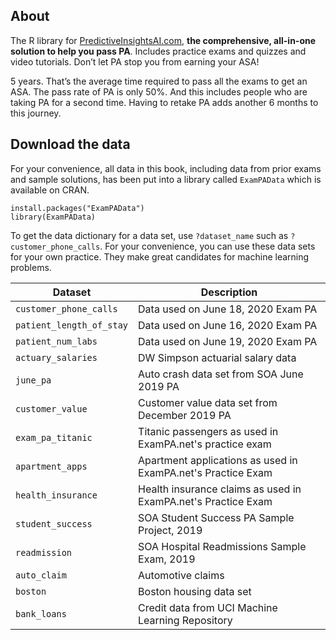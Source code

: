 ## About

The R library for [PredictiveInsightsAI.com](PredictiveInsightsAI.com), **the comprehensive, all-in-one solution to help you pass PA**.  Includes practice exams and quizzes and video tutorials.  Don’t let PA stop you from earning your ASA!

5 years.  That’s the average time required to pass all the exams to get an ASA.
The pass rate of PA is only 50%. And this includes people who are taking PA for a second time.
Having to retake PA adds another 6 months to this journey.

## Download the data

For your convenience, all data in this book, including data from prior exams and sample solutions, has been put into a library called `ExamPAData` which is available on CRAN.

```{r eval = F}
install.packages("ExamPAData")
library(ExamPAData)
```

To get the data dictionary for a data set, use `?dataset_name` such as `?customer_phone_calls`.  For your convenience, you can use these data sets for your own practice.  They make great candidates for machine learning problems. 

| Dataset   |      Description      |
|----------|-------------|
|`customer_phone_calls`| Data used on June 18, 2020 Exam PA |
|`patient_length_of_stay`| Data used on June 16, 2020 Exam PA|
|`patient_num_labs`| Data used on June 19, 2020 Exam PA |
|`actuary_salaries`| DW Simpson actuarial salary data|
|`june_pa`|Auto crash data set from SOA June 2019 PA|
|`customer_value`| Customer value data set from December 2019 PA|
|`exam_pa_titanic`| Titanic passengers as used in ExamPA.net's practice exam |
|`apartment_apps`| Apartment applications as used in ExamPA.net's Practice Exam|
|`health_insurance`| Health insurance claims as used in ExamPA.net's Practice Exam|
|`student_success`| SOA Student Success PA Sample Project, 2019|
|`readmission`| SOA Hospital Readmissions Sample Exam, 2019 |
|`auto_claim`| Automotive claims |
|`boston`| Boston housing data set |
|`bank_loans`| Credit data from UCI Machine Learning Repository |
